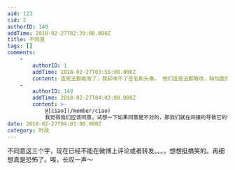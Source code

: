 ```yaml
---
aid: 123
cid: 2
authorID: 149
addTime: 2018-02-27T02:39:00.000Z
title: 不同意
tags: []
comments:
    -
        authorID: 1
        addTime: 2018-02-27T03:56:00.000Z
        content: 连宪法都能改了，我却改不了签名和头像。 他们连宪法都敢改，缺怕我们改签名和头像。
    -
        authorID: 149
        addTime: 2018-02-27T04:03:00.000Z
        content: >-
            @[ciao](/member/ciao)
            我觉得我们应该同意，试想一下如果同意是不对的，那我们就在间接的导致它的快速灭亡，也在某种程度上加速了新事物的诞生。而如果同意是对的那就更好咯。
date: 2018-02-27T04:03:00.000Z
category: 时政
---
```


不同意这三个字，现在已经不能在微博上评论或者转发。。。。想想挺搞笑的。再细想真是恐怖了。唉，长叹一声～
